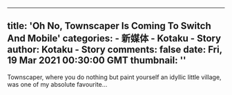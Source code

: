 
---
title: 'Oh No, Townscaper Is Coming To Switch And Mobile'
categories: 
    - 新媒体
    - Kotaku - Story
author: Kotaku - Story
comments: false
date: Fri, 19 Mar 2021 00:30:00 GMT
thumbnail: ''
---

<div>   
Townscaper, where you do nothing but paint yourself an idyllic little village, was one of my absolute favourite…  
</div>
            
